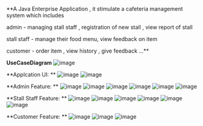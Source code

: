 **A Java Enterprise Application , it stimulate a cafeteria management system which includes

admin -  managing stall staff , registration of new stall , view report of stall

stall staff - manage their food menu, view feedback on item

customer - order item , view history , give feedback ...**

**UseCaseDiagram**
![image](https://github.com/user-attachments/assets/2973456d-d6a2-4b46-a591-aa6ccc72c771)

**Applcation UI: **
![image](https://github.com/user-attachments/assets/cf33295b-10fc-4a8d-8f71-927443319438)
![image](https://github.com/user-attachments/assets/4685c1ad-db9f-4687-8a10-78be80b36588)

**Admin Feature: ** 
![image](https://github.com/user-attachments/assets/8a4b77ba-c8a1-42a1-bc22-2a8bcef2a93a)
![image](https://github.com/user-attachments/assets/a9be10f6-3a71-421c-acbb-b0636a3a40b0)
![image](https://github.com/user-attachments/assets/13c6a8b5-e6aa-4c9f-94d2-ebcc05247f15)
![image](https://github.com/user-attachments/assets/59697e4d-e279-4f98-b694-9b57e5958af8)
![image](https://github.com/user-attachments/assets/f1e1b034-c771-4f68-823e-4bb330c1cd7d)
![image](https://github.com/user-attachments/assets/53a09a92-b60b-4d8e-a3e5-ab1d1d51e640)

**Stall Staff Feature: **
![image](https://github.com/user-attachments/assets/945ba256-d51e-41c3-941d-62915a15d551)
![image](https://github.com/user-attachments/assets/dc16f75c-a64c-4730-ac08-fd33ac194336)
![image](https://github.com/user-attachments/assets/301865ac-d3b1-4894-b8d5-e82b396ada85)
![image](https://github.com/user-attachments/assets/9a61e7e0-560f-44de-a5fd-97dbe2df5b82)
![image](https://github.com/user-attachments/assets/8f3c6184-37cb-4136-b7e6-9c109a0197b8)
![image](https://github.com/user-attachments/assets/eeb2fb83-3ba7-4219-9c16-0d68d9fe6325)

**Customer Feature: **
![image](https://github.com/user-attachments/assets/fe9579ec-6745-4cd9-b9ca-dc3cbb02df8e)
![image](https://github.com/user-attachments/assets/9d85a868-9e88-486e-9b10-c387ff650a75)
![image](https://github.com/user-attachments/assets/61870476-9ae8-43e6-a586-f07a5ecbcee4)
